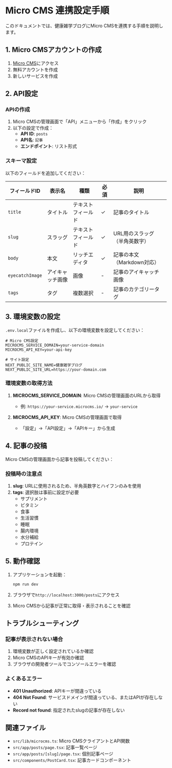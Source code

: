 # Micro CMS 連携設定手順

このドキュメントでは、健康雑学ブログにMicro CMSを連携する手順を説明します。

## 1. Micro CMSアカウントの作成

1. [Micro CMS](https://microcms.io/)にアクセス
2. 無料アカウントを作成
3. 新しいサービスを作成

## 2. API設定

### APIの作成

1. Micro CMSの管理画面で「API」メニューから「作成」をクリック
2. 以下の設定で作成：
   - **API ID**: `posts`
   - **API名**: `記事`
   - **エンドポイント**: リスト形式

### スキーマ設定

以下のフィールドを追加してください：

| フィールドID | 表示名 | 種類 | 必須 | 説明 |
|------------|--------|------|------|------|
| `title` | タイトル | テキストフィールド | ✓ | 記事のタイトル |
| `slug` | スラッグ | テキストフィールド | ✓ | URL用のスラッグ（半角英数字） |
| `body` | 本文 | リッチエディタ | ✓ | 記事の本文（Markdown対応） |
| `eyecatchImage` | アイキャッチ画像 | 画像 | - | 記事のアイキャッチ画像 |
| `tags` | タグ | 複数選択 | - | 記事のカテゴリータグ |

## 3. 環境変数の設定

`.env.local`ファイルを作成し、以下の環境変数を設定してください：

```env
# Micro CMS設定
MICROCMS_SERVICE_DOMAIN=your-service-domain
MICROCMS_API_KEY=your-api-key

# サイト設定
NEXT_PUBLIC_SITE_NAME=健康雑学ブログ
NEXT_PUBLIC_SITE_URL=https://your-domain.com
```

### 環境変数の取得方法

1. **MICROCMS_SERVICE_DOMAIN**: Micro CMSの管理画面のURLから取得
   - 例: `https://your-service.microcms.io/` → `your-service`

2. **MICROCMS_API_KEY**: Micro CMSの管理画面で取得
   - 「設定」→「API設定」→「APIキー」から生成

## 4. 記事の投稿

Micro CMSの管理画面から記事を投稿してください：

### 投稿時の注意点

1. **slug**: URLに使用されるため、半角英数字とハイフンのみを使用
2. **tags**: 選択肢は事前に設定が必要
   - サプリメント
   - ビタミン
   - 食事
   - 生活習慣
   - 睡眠
   - 腸内環境
   - 水分補給
   - プロテイン

## 5. 動作確認

1. アプリケーションを起動：
   ```bash
   npm run dev
   ```

2. ブラウザで`http://localhost:3000/posts`にアクセス

3. Micro CMSから記事が正常に取得・表示されることを確認

## トラブルシューティング

### 記事が表示されない場合

1. 環境変数が正しく設定されているか確認
2. Micro CMSのAPIキーが有効か確認
3. ブラウザの開発者ツールでコンソールエラーを確認

### よくあるエラー

- **401 Unauthorized**: APIキーが間違っている
- **404 Not Found**: サービスドメインが間違っている、またはAPIが存在しない
- **Record not found**: 指定されたslugの記事が存在しない

## 関連ファイル

- `src/lib/microcms.ts`: Micro CMSクライアントとAPI関数
- `src/app/posts/page.tsx`: 記事一覧ページ
- `src/app/posts/[slug]/page.tsx`: 個別記事ページ
- `src/components/PostCard.tsx`: 記事カードコンポーネント 